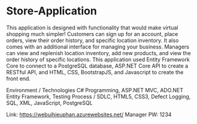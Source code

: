 # Store-Application
This application is designed with functionality that would make virtual shopping much simpler! Customers can sign up for an account, place orders, view their order history, and specific location inventory. It also comes with an additional interface for managing your business. Managers can view and replenish location inventory, add new products, and view the order history of specific locations. This application used Entity Framework Core to connect to a PostgreSQL database, ASP.NET Core API to create a RESTful API, and HTML, CSS, BootstrapJS, and Javascript to create the front end.

Environment / Technologies 
C# Programming, ASP.NET MVC, ADO.NET Entity Framework, Testing Process / SDLC, HTML5, CSS3, Defect Logging, SQL, XML, JavaScript, PostgreSQL

Link: https://webuihieuphan.azurewebsites.net/
Manager PW: 1234

